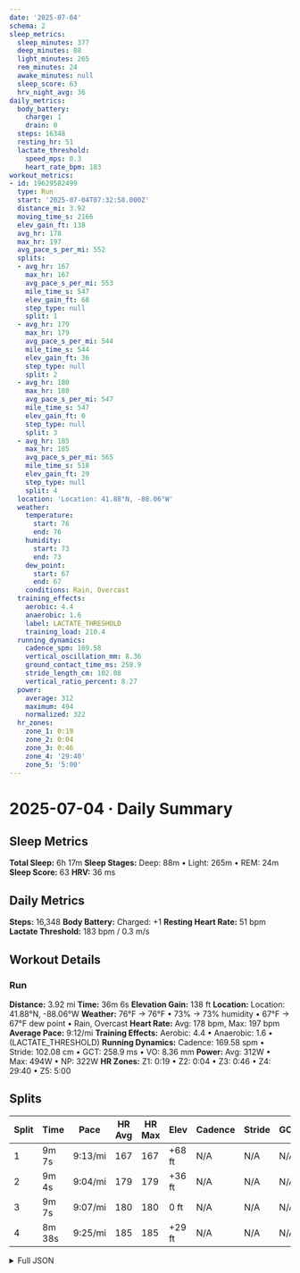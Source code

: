 ```yaml
---
date: '2025-07-04'
schema: 2
sleep_metrics:
  sleep_minutes: 377
  deep_minutes: 88
  light_minutes: 265
  rem_minutes: 24
  awake_minutes: null
  sleep_score: 63
  hrv_night_avg: 36
daily_metrics:
  body_battery:
    charge: 1
    drain: 0
  steps: 16348
  resting_hr: 51
  lactate_threshold:
    speed_mps: 0.3
    heart_rate_bpm: 183
workout_metrics:
- id: 19629582499
  type: Run
  start: '2025-07-04T07:32:58.000Z'
  distance_mi: 3.92
  moving_time_s: 2166
  elev_gain_ft: 138
  avg_hr: 178
  max_hr: 197
  avg_pace_s_per_mi: 552
  splits:
  - avg_hr: 167
    max_hr: 167
    avg_pace_s_per_mi: 553
    mile_time_s: 547
    elev_gain_ft: 68
    step_type: null
    split: 1
  - avg_hr: 179
    max_hr: 179
    avg_pace_s_per_mi: 544
    mile_time_s: 544
    elev_gain_ft: 36
    step_type: null
    split: 2
  - avg_hr: 180
    max_hr: 180
    avg_pace_s_per_mi: 547
    mile_time_s: 547
    elev_gain_ft: 0
    step_type: null
    split: 3
  - avg_hr: 185
    max_hr: 185
    avg_pace_s_per_mi: 565
    mile_time_s: 518
    elev_gain_ft: 29
    step_type: null
    split: 4
  location: 'Location: 41.88°N, -88.06°W'
  weather:
    temperature:
      start: 76
      end: 76
    humidity:
      start: 73
      end: 73
    dew_point:
      start: 67
      end: 67
    conditions: Rain, Overcast
  training_effects:
    aerobic: 4.4
    anaerobic: 1.6
    label: LACTATE_THRESHOLD
    training_load: 210.4
  running_dynamics:
    cadence_spm: 169.58
    vertical_oscillation_mm: 8.36
    ground_contact_time_ms: 258.9
    stride_length_cm: 102.08
    vertical_ratio_percent: 8.27
  power:
    average: 312
    maximum: 494
    normalized: 322
  hr_zones:
    zone_1: 0:19
    zone_2: 0:04
    zone_3: 0:46
    zone_4: '29:40'
    zone_5: '5:00'
---
```

# 2025-07-04 · Daily Summary

## Sleep Metrics
**Total Sleep:** 6h 17m
**Sleep Stages:** Deep: 88m • Light: 265m • REM: 24m
**Sleep Score:** 63
**HRV:** 36 ms

## Daily Metrics
**Steps:** 16,348
**Body Battery:** Charged: +1
**Resting Heart Rate:** 51 bpm
**Lactate Threshold:** 183 bpm / 0.3 m/s

## Workout Details
### Run
**Distance:** 3.92 mi
**Time:** 36m 6s
**Elevation Gain:** 138 ft
**Location:** Location: 41.88°N, -88.06°W
**Weather:** 76°F → 76°F • 73% → 73% humidity • 67°F → 67°F dew point • Rain, Overcast
**Heart Rate:** Avg: 178 bpm, Max: 197 bpm
**Average Pace:** 9:12/mi
**Training Effects:** Aerobic: 4.4 • Anaerobic: 1.6 • (LACTATE_THRESHOLD)
**Running Dynamics:** Cadence: 169.58 spm • Stride: 102.08 cm • GCT: 258.9 ms • VO: 8.36 mm
**Power:** Avg: 312W • Max: 494W • NP: 322W
**HR Zones:** Z1: 0:19 • Z2: 0:04 • Z3: 0:46 • Z4: 29:40 • Z5: 5:00

## Splits

| Split | Time | Pace | HR Avg | HR Max | Elev | Cadence | Stride | GCT | VO |
|-------|------|------|---------|---------|------|---------|--------|-----|-----|
| 1 | 9m 7s | 9:13/mi | 167 | 167 | +68 ft | N/A | N/A | N/A | N/A |
| 2 | 9m 4s | 9:04/mi | 179 | 179 | +36 ft | N/A | N/A | N/A | N/A |
| 3 | 9m 7s | 9:07/mi | 180 | 180 | 0 ft | N/A | N/A | N/A | N/A |
| 4 | 8m 38s | 9:25/mi | 185 | 185 | +29 ft | N/A | N/A | N/A | N/A |


<details>
<summary>Full JSON</summary>

```json
{
  "date": "2025-07-04",
  "schema": 2,
  "sleep_metrics": {
    "sleep_minutes": 377,
    "deep_minutes": 88,
    "light_minutes": 265,
    "rem_minutes": 24,
    "awake_minutes": null,
    "sleep_score": 63,
    "hrv_night_avg": 36
  },
  "daily_metrics": {
    "body_battery": {
      "charge": 1,
      "drain": 0
    },
    "steps": 16348,
    "resting_hr": 51,
    "lactate_threshold": {
      "speed_mps": 0.3,
      "heart_rate_bpm": 183
    }
  },
  "workout_metrics": [
    {
      "id": 19629582499,
      "type": "Run",
      "start": "2025-07-04T07:32:58.000Z",
      "distance_mi": 3.92,
      "moving_time_s": 2166,
      "elev_gain_ft": 138,
      "avg_hr": 178,
      "max_hr": 197,
      "avg_pace_s_per_mi": 552,
      "splits": [
        {
          "avg_hr": 167,
          "max_hr": 167,
          "avg_pace_s_per_mi": 553,
          "mile_time_s": 547,
          "elev_gain_ft": 68,
          "step_type": null,
          "split": 1
        },
        {
          "avg_hr": 179,
          "max_hr": 179,
          "avg_pace_s_per_mi": 544,
          "mile_time_s": 544,
          "elev_gain_ft": 36,
          "step_type": null,
          "split": 2
        },
        {
          "avg_hr": 180,
          "max_hr": 180,
          "avg_pace_s_per_mi": 547,
          "mile_time_s": 547,
          "elev_gain_ft": 0,
          "step_type": null,
          "split": 3
        },
        {
          "avg_hr": 185,
          "max_hr": 185,
          "avg_pace_s_per_mi": 565,
          "mile_time_s": 518,
          "elev_gain_ft": 29,
          "step_type": null,
          "split": 4
        }
      ],
      "location": "Location: 41.88\u00b0N, -88.06\u00b0W",
      "weather": {
        "temperature": {
          "start": 76,
          "end": 76
        },
        "humidity": {
          "start": 73,
          "end": 73
        },
        "dew_point": {
          "start": 67,
          "end": 67
        },
        "conditions": "Rain, Overcast"
      },
      "training_effects": {
        "aerobic": 4.4,
        "anaerobic": 1.6,
        "label": "LACTATE_THRESHOLD",
        "training_load": 210.4
      },
      "running_dynamics": {
        "cadence_spm": 169.58,
        "vertical_oscillation_mm": 8.36,
        "ground_contact_time_ms": 258.9,
        "stride_length_cm": 102.08,
        "vertical_ratio_percent": 8.27
      },
      "power": {
        "average": 312,
        "maximum": 494,
        "normalized": 322
      },
      "hr_zones": {
        "zone_1": "0:19",
        "zone_2": "0:04",
        "zone_3": "0:46",
        "zone_4": "29:40",
        "zone_5": "5:00"
      }
    }
  ]
}
```
</details>
